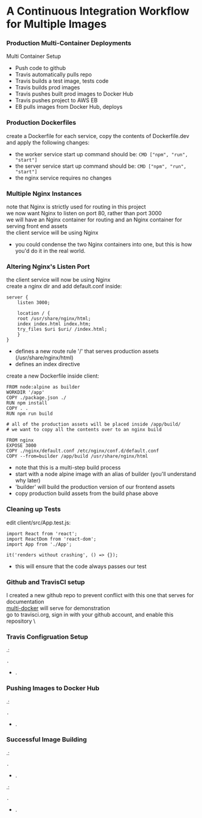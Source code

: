 # A Continuous Integration Workflow for Multiple Images

### Production Multi-Container Deployments

Multi Container Setup
- Push code to github
- Travis automatically pulls repo
- Travis builds a test image, tests code
- Travis builds prod images
- Travis pushes built prod images to Docker Hub 
- Travis pushes project to AWS EB
- EB pulls images from Docker Hub, deploys 

### Production Dockerfiles 
create a Dockerfile for each service, copy the contents of Dockerfile.dev and apply the following changes:
- the worker service start up command should be: `CMD ["npm", "run", "start"]` 
- the server service start up command should be: `CMD ["npm", "run", "start"]`
- the nginx service requires no changes 

### Multiple Nginx Instances
note that Nginx is strictly used for routing in this project \
we now want Nginx to listen on port 80, rather than port 3000 \
we will have an Nginx container for routing and an Nginx container for serving front end assets \
the client service will be using Nginx 
- you could condense the two Nginx containers into one, but this is how you'd do it in the real world. 

### Altering Nginx's Listen Port
the client service will now be using Nginx \
create a nginx dir and add default.conf inside:
```
server {
    listen 3000;
    
    location / {
    root /usr/share/nginx/html;
    index index.html index.htm;
    try_files $uri $uri/ /index.html;
    }
}
```
- defines a new route rule '/' that serves production assets (/usr/share/nginx/html)
- defines an index directive 

create a new Dockerfile inside client:
```
FROM node:alpine as builder
WORKDIR '/app'
COPY ./package.json ./
RUN npm install  
COPY . .
RUN npm run build 

# all of the production assets will be placed inside /app/build/ 
# we want to copy all the contents over to an nginx build

FROM nginx
EXPOSE 3000 
COPY ./nginx/default.conf /etc/nginx/conf.d/default.conf
COPY --from=builder /app/build /usr/share/nginx/html
```
- note that this is a multi-step build process
- start with a node alpine image with an alias of builder (you'll understand why later)
- 'builder' will build the production version of our frontend assets 
- copy production build assets from the build phase above

### Cleaning up Tests
edit client/src/App.test.js:
```
import React from 'react';
import ReactDom from 'react-dom';
import App from './App';

it('renders without crashing', () => {});
```
- this will ensure that the code always passes our test 

### Github and TravisCI setup
I created a new github repo to prevent conflict with this one that serves for documentation \
[multi-docker](https://github.com/lowranceworks/multi-docker) will serve for demonstration \
go to travisci.org, sign in with your github account, and enable this repository \

### Travis Configruation Setup
.:
```
.
```
- .


### Pushing Images to Docker Hub
.:
```
.
```
- .


### Successful Image Building
.:
```
.
```
- .


.:
```
.
```
- .

